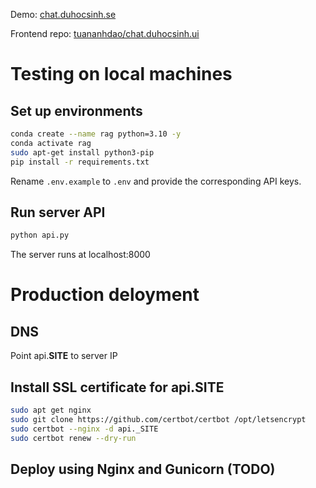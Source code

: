 Demo: [chat.duhocsinh.se](https://chat.duhocsinh.se)

Frontend repo: [tuananhdao/chat.duhocsinh.ui](https://github.com/tuananhdao/chat.duhocsinh.ui)

# Testing on local machines

## Set up environments

```bash
conda create --name rag python=3.10 -y
conda activate rag
sudo apt-get install python3-pip
pip install -r requirements.txt
```

Rename `.env.example` to `.env` and provide the corresponding API keys.

## Run server API

```bash
python api.py
```
The server runs at localhost:8000

# Production deloyment

## DNS

Point api.__SITE__ to server IP

## Install SSL certificate for api.__SITE__

```bash
sudo apt get nginx
sudo git clone https://github.com/certbot/certbot /opt/letsencrypt
sudo certbot --nginx -d api._SITE
sudo certbot renew --dry-run
```

## Deploy using Nginx and Gunicorn (TODO)
